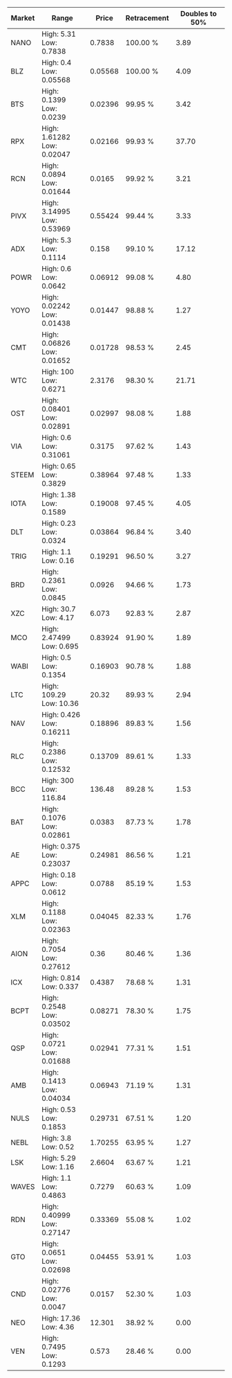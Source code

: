 | Market | Range | Price| Retracement | Doubles to 50% |
| --- | --- | --- | --- | --- |
| NANO | High: 5.31<br />Low: 0.7838 | 0.7838 | 100.00 % | 3.89 |
| BLZ | High: 0.4<br />Low: 0.05568 | 0.05568 | 100.00 % | 4.09 |
| BTS | High: 0.1399<br />Low: 0.0239 | 0.02396 | 99.95 % | 3.42 |
| RPX | High: 1.61282<br />Low: 0.02047 | 0.02166 | 99.93 % | 37.70 |
| RCN | High: 0.0894<br />Low: 0.01644 | 0.0165 | 99.92 % | 3.21 |
| PIVX | High: 3.14995<br />Low: 0.53969 | 0.55424 | 99.44 % | 3.33 |
| ADX | High: 5.3<br />Low: 0.1114 | 0.158 | 99.10 % | 17.12 |
| POWR | High: 0.6<br />Low: 0.0642 | 0.06912 | 99.08 % | 4.80 |
| YOYO | High: 0.02242<br />Low: 0.01438 | 0.01447 | 98.88 % | 1.27 |
| CMT | High: 0.06826<br />Low: 0.01652 | 0.01728 | 98.53 % | 2.45 |
| WTC | High: 100<br />Low: 0.6271 | 2.3176 | 98.30 % | 21.71 |
| OST | High: 0.08401<br />Low: 0.02891 | 0.02997 | 98.08 % | 1.88 |
| VIA | High: 0.6<br />Low: 0.31061 | 0.3175 | 97.62 % | 1.43 |
| STEEM | High: 0.65<br />Low: 0.3829 | 0.38964 | 97.48 % | 1.33 |
| IOTA | High: 1.38<br />Low: 0.1589 | 0.19008 | 97.45 % | 4.05 |
| DLT | High: 0.23<br />Low: 0.0324 | 0.03864 | 96.84 % | 3.40 |
| TRIG | High: 1.1<br />Low: 0.16 | 0.19291 | 96.50 % | 3.27 |
| BRD | High: 0.2361<br />Low: 0.0845 | 0.0926 | 94.66 % | 1.73 |
| XZC | High: 30.7<br />Low: 4.17 | 6.073 | 92.83 % | 2.87 |
| MCO | High: 2.47499<br />Low: 0.695 | 0.83924 | 91.90 % | 1.89 |
| WABI | High: 0.5<br />Low: 0.1354 | 0.16903 | 90.78 % | 1.88 |
| LTC | High: 109.29<br />Low: 10.36 | 20.32 | 89.93 % | 2.94 |
| NAV | High: 0.426<br />Low: 0.16211 | 0.18896 | 89.83 % | 1.56 |
| RLC | High: 0.2386<br />Low: 0.12532 | 0.13709 | 89.61 % | 1.33 |
| BCC | High: 300<br />Low: 116.84 | 136.48 | 89.28 % | 1.53 |
| BAT | High: 0.1076<br />Low: 0.02861 | 0.0383 | 87.73 % | 1.78 |
| AE | High: 0.375<br />Low: 0.23037 | 0.24981 | 86.56 % | 1.21 |
| APPC | High: 0.18<br />Low: 0.0612 | 0.0788 | 85.19 % | 1.53 |
| XLM | High: 0.1188<br />Low: 0.02363 | 0.04045 | 82.33 % | 1.76 |
| AION | High: 0.7054<br />Low: 0.27612 | 0.36 | 80.46 % | 1.36 |
| ICX | High: 0.814<br />Low: 0.337 | 0.4387 | 78.68 % | 1.31 |
| BCPT | High: 0.2548<br />Low: 0.03502 | 0.08271 | 78.30 % | 1.75 |
| QSP | High: 0.0721<br />Low: 0.01688 | 0.02941 | 77.31 % | 1.51 |
| AMB | High: 0.1413<br />Low: 0.04034 | 0.06943 | 71.19 % | 1.31 |
| NULS | High: 0.53<br />Low: 0.1853 | 0.29731 | 67.51 % | 1.20 |
| NEBL | High: 3.8<br />Low: 0.52 | 1.70255 | 63.95 % | 1.27 |
| LSK | High: 5.29<br />Low: 1.16 | 2.6604 | 63.67 % | 1.21 |
| WAVES | High: 1.1<br />Low: 0.4863 | 0.7279 | 60.63 % | 1.09 |
| RDN | High: 0.40999<br />Low: 0.27147 | 0.33369 | 55.08 % | 1.02 |
| GTO | High: 0.0651<br />Low: 0.02698 | 0.04455 | 53.91 % | 1.03 |
| CND | High: 0.02776<br />Low: 0.0047 | 0.0157 | 52.30 % | 1.03 |
| NEO | High: 17.36<br />Low: 4.36 | 12.301 | 38.92 % | 0.00 |
| VEN | High: 0.7495<br />Low: 0.1293 | 0.573 | 28.46 % | 0.00 |
